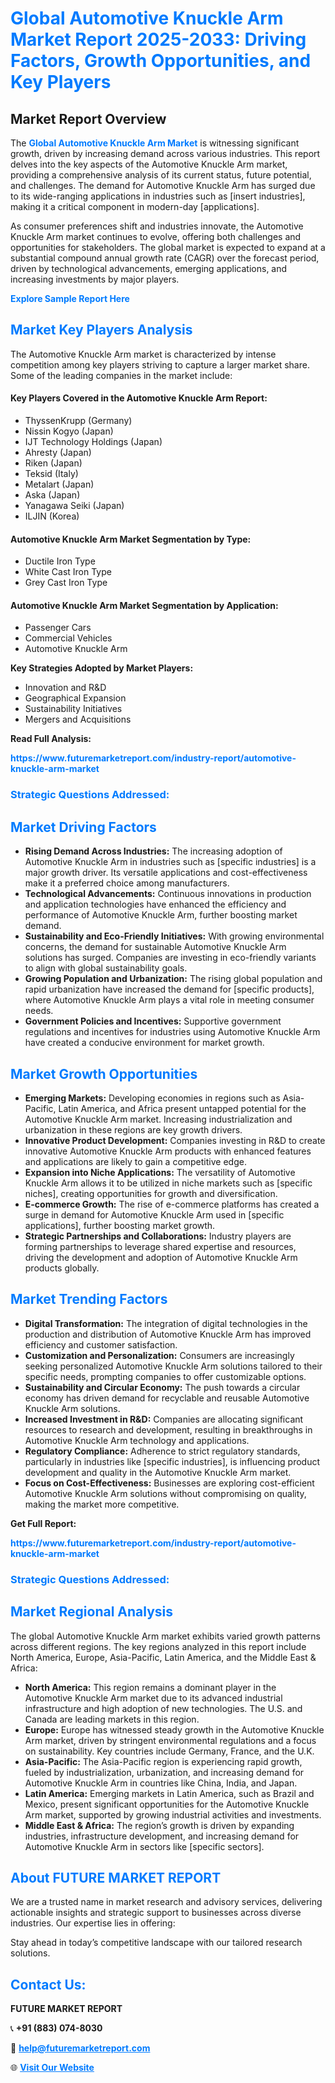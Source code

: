 <h1 style="color: #007BFF;">Global Automotive Knuckle Arm Market Report 2025-2033: Driving Factors, Growth Opportunities, and Key Players</h1>

<section id="overview">
<h2>Market Report Overview</h2>
<p>The <a href="https://www.futuremarketreport.com/industry-report/automotive-knuckle-arm-market" style="color: #007BFF; text-decoration: none;"><strong>Global Automotive Knuckle Arm Market</strong></a> is witnessing significant growth, driven by increasing demand across various industries. This report delves into the key aspects of the Automotive Knuckle Arm market, providing a comprehensive analysis of its current status, future potential, and challenges. The demand for Automotive Knuckle Arm has surged due to its wide-ranging applications in industries such as [insert industries], making it a critical component in modern-day [applications].</p>
<p>As consumer preferences shift and industries innovate, the Automotive Knuckle Arm market continues to evolve, offering both challenges and opportunities for stakeholders. The global market is expected to expand at a substantial compound annual growth rate (CAGR) over the forecast period, driven by technological advancements, emerging applications, and increasing investments by major players.</p>
</section>

<section id="overview">
<p><a href="https://www.futuremarketreport.com/request-sample/reportId=112608" style="color: #007BFF; text-decoration: none;"><strong>Explore Sample Report Here</strong></a></p>
</section>

<section id="key-players">
<h2 style="color: #007BFF;">Market Key Players Analysis</h2>
<p>The Automotive Knuckle Arm market is characterized by intense competition among key players striving to capture a larger market share. Some of the leading companies in the market include:</p>
<h4>Key Players Covered in the Automotive Knuckle Arm Report:</h4>
<ul><li>ThyssenKrupp (Germany)</li><li>Nissin Kogyo (Japan)</li><li>IJT Technology Holdings (Japan)</li><li>Ahresty (Japan)</li><li>Riken (Japan)</li><li>Teksid (Italy)</li><li>Metalart (Japan)</li><li>Aska (Japan)</li><li>Yanagawa Seiki (Japan)</li><li>ILJIN (Korea)</li></ul>
<h4>Automotive Knuckle Arm Market Segmentation by Type:</h4>
<ul><li>Ductile Iron Type</li><li>White Cast Iron Type</li><li>Grey Cast Iron Type</li></ul>

<h4>Automotive Knuckle Arm Market Segmentation by Application:</h4>
<ul><li>Passenger Cars</li><li>Commercial Vehicles</li><li>Automotive Knuckle Arm</li></ul>
<p><strong>Key Strategies Adopted by Market Players:</strong></p>
<ul>
<li>Innovation and R&D</li>
<li>Geographical Expansion</li>
<li>Sustainability Initiatives</li>
<li>Mergers and Acquisitions</li>
</ul>
</section>

<section>
<p><strong>Read Full Analysis: </strong></p><a href="https://www.futuremarketreport.com/industry-report/automotive-knuckle-arm-market" style="color: #007BFF; text-decoration: none;"><strong>https://www.futuremarketreport.com/industry-report/automotive-knuckle-arm-market</strong></a>
<h3 style="color: #007BFF;">Strategic Questions Addressed:</h3>
</section>

<section id="driving-factors">
<h2 style="color: #007BFF;">Market Driving Factors</h2>
<ul>
<li><strong>Rising Demand Across Industries:</strong> The increasing adoption of Automotive Knuckle Arm in industries such as [specific industries] is a major growth driver. Its versatile applications and cost-effectiveness make it a preferred choice among manufacturers.</li>
<li><strong>Technological Advancements:</strong> Continuous innovations in production and application technologies have enhanced the efficiency and performance of Automotive Knuckle Arm, further boosting market demand.</li>
<li><strong>Sustainability and Eco-Friendly Initiatives:</strong> With growing environmental concerns, the demand for sustainable Automotive Knuckle Arm solutions has surged. Companies are investing in eco-friendly variants to align with global sustainability goals.</li>
<li><strong>Growing Population and Urbanization:</strong> The rising global population and rapid urbanization have increased the demand for [specific products], where Automotive Knuckle Arm plays a vital role in meeting consumer needs.</li>
<li><strong>Government Policies and Incentives:</strong> Supportive government regulations and incentives for industries using Automotive Knuckle Arm have created a conducive environment for market growth.</li>
</ul>
</section>

<section id="growth-opportunities">
<h2 style="color: #007BFF;">Market Growth Opportunities</h2>
<ul>
<li><strong>Emerging Markets:</strong> Developing economies in regions such as Asia-Pacific, Latin America, and Africa present untapped potential for the Automotive Knuckle Arm market. Increasing industrialization and urbanization in these regions are key growth drivers.</li>
<li><strong>Innovative Product Development:</strong> Companies investing in R&D to create innovative Automotive Knuckle Arm products with enhanced features and applications are likely to gain a competitive edge.</li>
<li><strong>Expansion into Niche Applications:</strong> The versatility of Automotive Knuckle Arm allows it to be utilized in niche markets such as [specific niches], creating opportunities for growth and diversification.</li>
<li><strong>E-commerce Growth:</strong> The rise of e-commerce platforms has created a surge in demand for Automotive Knuckle Arm used in [specific applications], further boosting market growth.</li>
<li><strong>Strategic Partnerships and Collaborations:</strong> Industry players are forming partnerships to leverage shared expertise and resources, driving the development and adoption of Automotive Knuckle Arm products globally.</li>
</ul>
</section>

<section id="trending-factors">
<h2 style="color: #007BFF;">Market Trending Factors</h2>
<ul>
<li><strong>Digital Transformation:</strong> The integration of digital technologies in the production and distribution of Automotive Knuckle Arm has improved efficiency and customer satisfaction.</li>
<li><strong>Customization and Personalization:</strong> Consumers are increasingly seeking personalized Automotive Knuckle Arm solutions tailored to their specific needs, prompting companies to offer customizable options.</li>
<li><strong>Sustainability and Circular Economy:</strong> The push towards a circular economy has driven demand for recyclable and reusable Automotive Knuckle Arm solutions.</li>
<li><strong>Increased Investment in R&D:</strong> Companies are allocating significant resources to research and development, resulting in breakthroughs in Automotive Knuckle Arm technology and applications.</li>
<li><strong>Regulatory Compliance:</strong> Adherence to strict regulatory standards, particularly in industries like [specific industries], is influencing product development and quality in the Automotive Knuckle Arm market.</li>
<li><strong>Focus on Cost-Effectiveness:</strong> Businesses are exploring cost-efficient Automotive Knuckle Arm solutions without compromising on quality, making the market more competitive.</li>
</ul>
</section>

<section>
<p><strong>Get Full Report: </strong></p><a href="https://www.futuremarketreport.com/industry-report/automotive-knuckle-arm-market" style="color: #007BFF; text-decoration: none;"><strong>https://www.futuremarketreport.com/industry-report/automotive-knuckle-arm-market</strong></a>
<h3 style="color: #007BFF;">Strategic Questions Addressed:</h3>
</section>


<section id="regional-analysis">
<h2 style="color: #007BFF;">Market Regional Analysis</h2>
<p>The global Automotive Knuckle Arm market exhibits varied growth patterns across different regions. The key regions analyzed in this report include North America, Europe, Asia-Pacific, Latin America, and the Middle East & Africa:</p>
<ul>
<li><strong>North America:</strong> This region remains a dominant player in the Automotive Knuckle Arm market due to its advanced industrial infrastructure and high adoption of new technologies. The U.S. and Canada are leading markets in this region.</li>
<li><strong>Europe:</strong> Europe has witnessed steady growth in the Automotive Knuckle Arm market, driven by stringent environmental regulations and a focus on sustainability. Key countries include Germany, France, and the U.K.</li>
<li><strong>Asia-Pacific:</strong> The Asia-Pacific region is experiencing rapid growth, fueled by industrialization, urbanization, and increasing demand for Automotive Knuckle Arm in countries like China, India, and Japan.</li>
<li><strong>Latin America:</strong> Emerging markets in Latin America, such as Brazil and Mexico, present significant opportunities for the Automotive Knuckle Arm market, supported by growing industrial activities and investments.</li>
<li><strong>Middle East & Africa:</strong> The region’s growth is driven by expanding industries, infrastructure development, and increasing demand for Automotive Knuckle Arm in sectors like [specific sectors].</li>
</ul>
</section>

<footer>
<h2 style="color: #007BFF;">About FUTURE MARKET REPORT</h2>
<p>We are a trusted name in market research and advisory services, delivering actionable insights and strategic support to businesses across diverse industries. Our expertise lies in offering:</p>

<p>Stay ahead in today’s competitive landscape with our tailored research solutions.</p>

<h2 style="color: #007BFF;">Contact Us:</h2>
<p><strong>FUTURE MARKET REPORT</strong></p>
<p>📞 <strong>+91 (883) 074-8030</strong></p>
<p>📧 <strong><a href="mailto:help@futuremarketreport.com" style="color: #007BFF;">help@futuremarketreport.com</a></strong></p>
<p>🌐 <strong><a href="https://www.futuremarketreport.com/" style="color: #007BFF;">Visit Our Website</a></strong></p>
</footer>